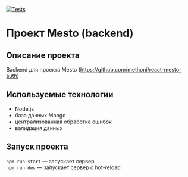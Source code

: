 [![Tests](../../actions/workflows/tests-14-sprint.yml/badge.svg)](../../actions/workflows/tests-14-sprint.yml)
# Проект Mesto (backend)
## Описание проекта
Backend для проекта Mesto (https://github.com/methoni/react-mesto-auth)
## Используемые технологии
* Node.js
* база данных Mongo
* централизованная обработка ошибок
* валидация данных
## Запуск проекта
`npm run start` — запускает сервер   
`npm run dev` — запускает сервер с hot-reload

